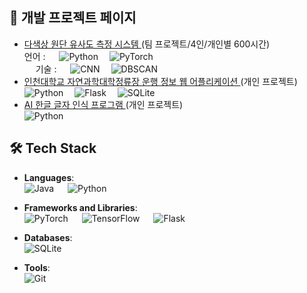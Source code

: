 ## 🌟 개발 프로젝트 페이지
- [ 다색상 원단 유사도 측정 시스템 ](https://github.com/inu-ese-capstone-design-team-YSN) (팀 프로젝트/4인/개인별 600시간)
    <br/>언어 : &emsp; ![Python](https://img.shields.io/badge/-Python-3776AB?logo=python&logoColor=white&style=flat-square)
    &emsp;![PyTorch](https://img.shields.io/badge/-PyTorch-EE4C2C?logo=pytorch&logoColor=white&style=flat-square)
    <br/>&emsp; 기술 : &emsp; ![CNN](https://img.shields.io/badge/-CNN-FF6F00?style=flat-square)
    &emsp;![DBSCAN](https://img.shields.io/badge/-DBSCAN-4CAF50?style=flat-square)
- [ 인천대학교 자연과학대학정류장 운행 정보 웹 어플리케이션 ](https://github.com/Data-Driven-Web-Application) (개인 프로젝트)
    <br/>![Python](https://img.shields.io/badge/-Python-3776AB?logo=python&logoColor=white&style=flat-square)
    &emsp;![Flask](https://img.shields.io/badge/-Flask-000000?logo=flask&logoColor=white&style=flat-square)
    &emsp;![SQLite](https://img.shields.io/badge/-SQLite-003B57?logo=sqlite&logoColor=white&style=flat-square)
- [ AI 한글 글자 인식 프로그램 ](https://github.com/swk5276/Hand_recognition_Using_AI.git) (개인 프로젝트)
    <br/>![Python](https://img.shields.io/badge/-Python-3776AB?logo=python&logoColor=white&style=flat-square)

  
## 🛠️ Tech Stack
- **Languages**:  
  ![Java](https://img.shields.io/badge/-Java-007396?logo=java&logoColor=white&style=flat-square) &emsp; ![Python](https://img.shields.io/badge/-Python-3776AB?logo=python&logoColor=white&style=flat-square)

- **Frameworks and Libraries**:  
  ![PyTorch](https://img.shields.io/badge/-PyTorch-EE4C2C?logo=pytorch&logoColor=white&style=flat-square) &emsp; ![TensorFlow](https://img.shields.io/badge/-TensorFlow-FF6F00?logo=tensorflow&logoColor=white&style=flat-square)  &emsp;  ![Flask](https://img.shields.io/badge/-Flask-000000?logo=flask&logoColor=white&style=flat-square)

- **Databases**:  
  ![SQLite](https://img.shields.io/badge/-SQLite-003B57?logo=sqlite&logoColor=white&style=flat-square)

- **Tools**:  
  ![Git](https://img.shields.io/badge/-Git-F05032?logo=git&logoColor=white&style=flat-square)  
